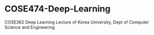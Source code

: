 # COSE474-Deep-Learning
COSE362 Deep Learning Lecture of Korea University, Dept of Computer Science and Engineering.
